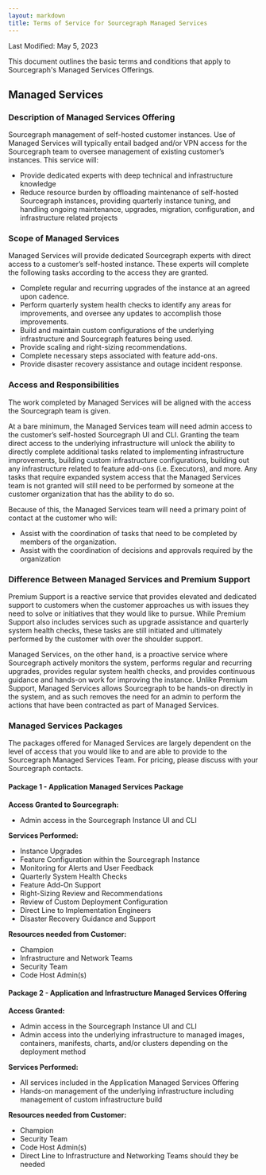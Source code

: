 ```yaml
---
layout: markdown
title: Terms of Service for Sourcegraph Managed Services
---
```


Last Modified: May 5, 2023

This document outlines the basic terms and conditions that apply to Sourcegraph's Managed Services Offerings.

## Managed Services

### Description of Managed Services Offering
Sourcegraph management of self-hosted customer instances. Use of Managed Services will typically entail badged and/or VPN access for the Sourcegraph team to oversee management of existing customer’s instances. This service will:
- Provide dedicated experts with deep technical and infrastructure knowledge
- Reduce resource burden by offloading maintenance of self-hosted Sourcegraph instances, providing quarterly instance tuning, and handling ongoing maintenance, upgrades, migration, configuration, and infrastructure related projects

### Scope of Managed Services
Managed Services will provide dedicated Sourcegraph experts with direct access to a customer’s self-hosted instance. These experts will complete the following tasks according to the access they are granted.
- Complete regular and recurring upgrades of the instance at an agreed upon cadence.
- Perform quarterly system health checks to identify any areas for improvements, and oversee any updates to accomplish those improvements.
- Build and maintain custom configurations of the underlying infrastructure and Sourcegraph features being used.
- Provide scaling and right-sizing recommendations.
- Complete necessary steps associated with feature add-ons.
- Provide disaster recovery assistance and outage incident response.

### Access and Responsibilities
The work completed by Managed Services will be aligned with the access the Sourcegraph team is given.

At a bare minimum, the Managed Services team will need admin access to the customer’s self-hosted Sourcegraph UI and CLI. Granting the team direct access to the underlying infrastructure will unlock the ability to directly complete additional tasks related to implementing infrastructure improvements, building custom infrastructure configurations, building out any infrastructure related to feature add-ons (i.e. Executors), and more. Any tasks that require expanded system access that the Managed Services team is not granted will still need to be performed by someone at the customer organization that has the ability to do so.

Because of this, the Managed Services team will need a primary point of contact at the customer who will:
- Assist with the coordination of tasks that need to be completed by members of the organization.
- Assist with the coordination of decisions and approvals required by the organization

### Difference Between Managed Services and Premium Support
Premium Support is a reactive service that provides elevated and dedicated support to customers when the customer approaches us with issues they need to solve or initiatives that they would like to pursue. While Premium Support also includes services such as upgrade assistance and quarterly system health checks, these tasks are still initiated and ultimately performed by the customer with over the shoulder support.

Managed Services, on the other hand, is a proactive service where Sourcegraph actively monitors the system, performs regular and recurring upgrades, provides regular system health checks, and provides continuous guidance and hands-on work for improving the instance. Unlike Premium Support, Managed Services allows Sourcegraph to be hands-on directly in the system, and as such removes the need for an admin to perform the actions that have been contracted as part of Managed Services.

### Managed Services Packages

The packages offered for Managed Services are largely dependent on the level of access that you would like to and are able to provide to the Sourcegraph Managed Services Team. For pricing, please discuss with your Sourcegraph contacts.

#### Package 1 - Application Managed Services Package

**Access Granted to Sourcegraph:**

- Admin access in the Sourcegraph Instance UI and CLI

**Services Performed:**

- Instance Upgrades
- Feature Configuration within the Sourcegraph Instance
- Monitoring for Alerts and User Feedback
- Quarterly System Health Checks
- Feature Add-On Support
- Right-Sizing Review and Recommendations
- Review of Custom Deployment Configuration
- Direct Line to Implementation Engineers
- Disaster Recovery Guidance and Support

**Resources needed from Customer:**

- Champion
- Infrastructure and Network Teams
- Security Team
- Code Host Admin(s)

#### Package 2 - Application and Infrastructure Managed Services Offering
**Access Granted:**

- Admin access in the Sourcegraph Instance UI and CLI
- Admin access into the underlying infrastructure to managed images, containers, manifests, charts, and/or clusters depending on the deployment method

**Services Performed:**

- All services included in the Application Managed Services Offering
- Hands-on management of the underlying infrastructure including management of custom infrastructure build

**Resources needed from Customer:**

- Champion
- Security Team
- Code Host Admin(s)
- Direct Line to Infrastructure and Networking Teams should they be needed

